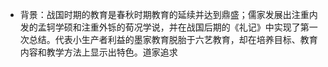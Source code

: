 - 背景：战国时期的教育是春秋时期教育的延续并达到鼎盛；儒家发展出注重内发的孟轲学硕和注重外铄的荀况学说，并在战国后期的《礼记》中实现了第一次总结。代表小生产者利益的墨家教育脱胎于六艺教育，却在培养目标、教育内容和教学方法上显示出特色。道家追求